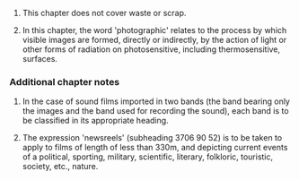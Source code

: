 1. This chapter does not cover waste or scrap.

2. In this chapter, the word 'photographic' relates to the process by which visible images are formed, directly or indirectly, by the action of light or other forms of radiation on photosensitive, including thermosensitive, surfaces.

### Additional chapter notes

1. In the case of sound films imported in two bands (the band bearing only the images and the band used for recording the sound), each band is to be classified in its appropriate heading.

2. The expression 'newsreels' (subheading 3706 90 52) is to be taken to apply to films of length of less than 330m, and depicting current events of a political, sporting, military, scientific, literary, folkloric, touristic, society, etc., nature.
